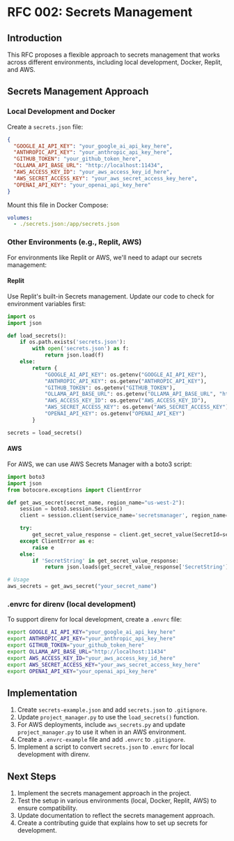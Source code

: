 # RFC 002: Secrets Management

## Introduction

This RFC proposes a flexible approach to secrets management that works across different environments, including local development, Docker, Replit, and AWS.

## Secrets Management Approach

### Local Development and Docker

Create a `secrets.json` file:

```json
{
  "GOOGLE_AI_API_KEY": "your_google_ai_api_key_here",
  "ANTHROPIC_API_KEY": "your_anthropic_api_key_here",
  "GITHUB_TOKEN": "your_github_token_here",
  "OLLAMA_API_BASE_URL": "http://localhost:11434",
  "AWS_ACCESS_KEY_ID": "your_aws_access_key_id_here",
  "AWS_SECRET_ACCESS_KEY": "your_aws_secret_access_key_here",
  "OPENAI_API_KEY": "your_openai_api_key_here"
}
```

Mount this file in Docker Compose:

```yaml
volumes:
  - ./secrets.json:/app/secrets.json
```

### Other Environments (e.g., Replit, AWS)

For environments like Replit or AWS, we'll need to adapt our secrets management:

#### Replit
Use Replit's built-in Secrets management. Update our code to check for environment variables first:

```python
import os
import json

def load_secrets():
    if os.path.exists('secrets.json'):
        with open('secrets.json') as f:
            return json.load(f)
    else:
        return {
            "GOOGLE_AI_API_KEY": os.getenv("GOOGLE_AI_API_KEY"),
            "ANTHROPIC_API_KEY": os.getenv("ANTHROPIC_API_KEY"),
            "GITHUB_TOKEN": os.getenv("GITHUB_TOKEN"),
            "OLLAMA_API_BASE_URL": os.getenv("OLLAMA_API_BASE_URL", "http://localhost:11434"),
            "AWS_ACCESS_KEY_ID": os.getenv("AWS_ACCESS_KEY_ID"),
            "AWS_SECRET_ACCESS_KEY": os.getenv("AWS_SECRET_ACCESS_KEY"),
            "OPENAI_API_KEY": os.getenv("OPENAI_API_KEY")
        }

secrets = load_secrets()
```

#### AWS
For AWS, we can use AWS Secrets Manager with a boto3 script:

```python
import boto3
import json
from botocore.exceptions import ClientError

def get_aws_secret(secret_name, region_name="us-west-2"):
    session = boto3.session.Session()
    client = session.client(service_name='secretsmanager', region_name=region_name)

    try:
        get_secret_value_response = client.get_secret_value(SecretId=secret_name)
    except ClientError as e:
        raise e
    else:
        if 'SecretString' in get_secret_value_response:
            return json.loads(get_secret_value_response['SecretString'])

# Usage
aws_secrets = get_aws_secret("your_secret_name")
```

### .envrc for direnv (local development)

To support direnv for local development, create a `.envrc` file:

```bash
export GOOGLE_AI_API_KEY="your_google_ai_api_key_here"
export ANTHROPIC_API_KEY="your_anthropic_api_key_here"
export GITHUB_TOKEN="your_github_token_here"
export OLLAMA_API_BASE_URL="http://localhost:11434"
export AWS_ACCESS_KEY_ID="your_aws_access_key_id_here"
export AWS_SECRET_ACCESS_KEY="your_aws_secret_access_key_here"
export OPENAI_API_KEY="your_openai_api_key_here"
```

## Implementation

1. Create `secrets-example.json` and add `secrets.json` to `.gitignore`.
2. Update `project_manager.py` to use the `load_secrets()` function.
3. For AWS deployments, include `aws_secrets.py` and update `project_manager.py` to use it when in an AWS environment.
4. Create a `.envrc-example` file and add `.envrc` to `.gitignore`.
5. Implement a script to convert `secrets.json` to `.envrc` for local development with direnv.

## Next Steps

1. Implement the secrets management approach in the project.
2. Test the setup in various environments (local, Docker, Replit, AWS) to ensure compatibility.
3. Update documentation to reflect the secrets management approach.
4. Create a contributing guide that explains how to set up secrets for development.
